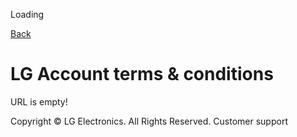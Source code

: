 Loading

[Back](#)

LG Account terms & conditions
=============================

URL is empty!

Copyright © LG Electronics. All Rights Reserved. Customer support